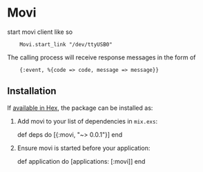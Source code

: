 # Movi

start movi client like so

        Movi.start_link "/dev/ttyUSB0"

 The calling process will receive response messages in the form of

        {:event, %{code => code, message => message}}

## Installation

If [available in Hex](https://hex.pm/docs/publish), the package can be installed as:

  1. Add movi to your list of dependencies in `mix.exs`:

        def deps do
          [{:movi, "~> 0.0.1"}]
        end

  2. Ensure movi is started before your application:

        def application do
          [applications: [:movi]]
        end
